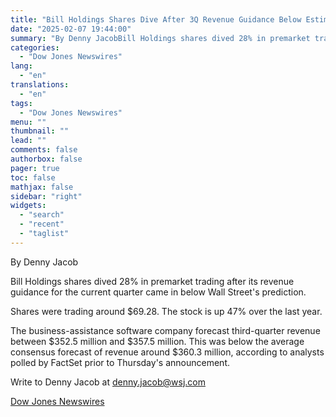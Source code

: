 ```yaml
---
title: "Bill Holdings Shares Dive After 3Q Revenue Guidance Below Estimates"
date: "2025-02-07 19:44:00"
summary: "By Denny JacobBill Holdings shares dived 28% in premarket trading after its revenue guidance for the current quarter came in below Wall Street's prediction.Shares were trading around $69.28. The stock is up 47% over the last year.The business-assistance software company forecast third-quarter revenue between $352.5 million and $357.5 million. This..."
categories:
  - "Dow Jones Newswires"
lang:
  - "en"
translations:
  - "en"
tags:
  - "Dow Jones Newswires"
menu: ""
thumbnail: ""
lead: ""
comments: false
authorbox: false
pager: true
toc: false
mathjax: false
sidebar: "right"
widgets:
  - "search"
  - "recent"
  - "taglist"
---
```


By Denny Jacob

Bill Holdings shares dived 28% in premarket trading after its revenue guidance for the current quarter came in below Wall Street's prediction.

Shares were trading around $69.28. The stock is up 47% over the last year.

The business-assistance software company forecast third-quarter revenue between $352.5 million and $357.5 million. This was below the average consensus forecast of revenue around $360.3 million, according to analysts polled by FactSet prior to Thursday's announcement.

Write to Denny Jacob at denny.jacob@wsj.com

[Dow Jones Newswires](https://www.tradingview.com/news/DJN_DN20250207004751:0/)
